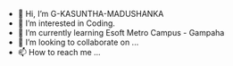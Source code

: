 - 👋 Hi, I’m G-KASUNTHA-MADUSHANKA
- 👀 I’m interested in Coding.
- 🌱 I’m currently learning Esoft Metro Campus - Gampaha
- 💞️ I’m looking to collaborate on ...
- 📫 How to reach me ...

<!---
G-KASUNTHA-MADUSHANKA/G-KASUNTHA-MADUSHANKA is a ✨ special ✨ repository because its `README.md` (this file) appears on your GitHub profile.
You can click the Preview link to take a look at your changes.
--->
